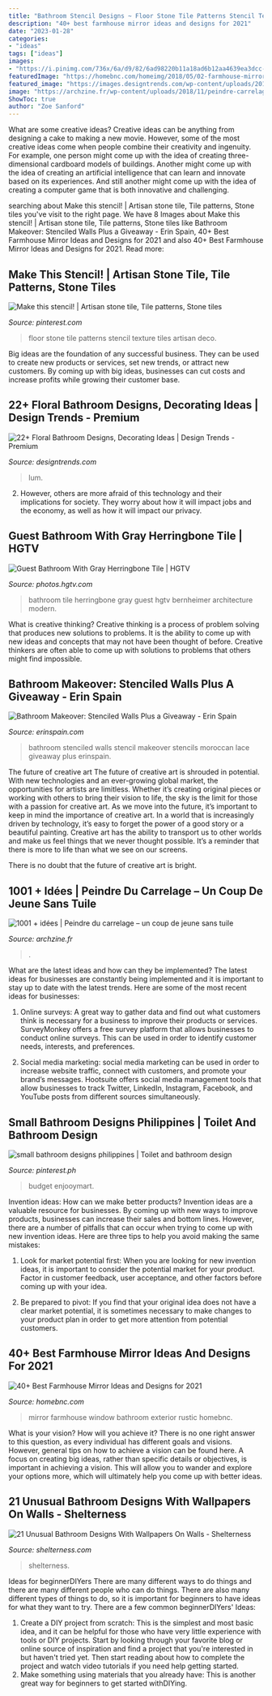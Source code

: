 ```yaml
---
title: "Bathroom Stencil Designs ~ Floor Stone Tile Patterns Stencil Texture Tiles Artisan Deco"
description: "40+ best farmhouse mirror ideas and designs for 2021"
date: "2023-01-28"
categories:
- "ideas"
tags: ["ideas"]
images:
- "https://i.pinimg.com/736x/6a/d9/82/6ad98220b11a18ad6b12aa4639ea3dcc--small-bathroom-designs-small-bathrooms.jpg"
featuredImage: "https://homebnc.com/homeimg/2018/05/02-farmhouse-mirror-ideas-homebnc.jpg"
featured_image: "https://images.designtrends.com/wp-content/uploads/2016/03/30103442/Simple-Bathroom-Designs.jpg"
image: "https://archzine.fr/wp-content/uploads/2018/11/peindre-carrelage-sol-pochoir-perso-noir-blanc-salle-de-bain.jpg"
ShowToc: true
author: "Zoe Sanford"
---
```



What are some creative ideas?
Creative ideas can be anything from designing a cake to making a new movie. However, some of the most creative ideas come when people combine their creativity and ingenuity. For example, one person might come up with the idea of creating three-dimensional cardboard models of buildings. Another might come up with the idea of creating an artificial intelligence that can learn and innovate based on its experiences. And still another might come up with the idea of creating a computer game that is both innovative and challenging.

	

		
searching about Make this stencil! | Artisan stone tile, Tile patterns, Stone tiles you've visit to the right page. We have 8 Images about Make this stencil! | Artisan stone tile, Tile patterns, Stone tiles like Bathroom Makeover: Stenciled Walls Plus a Giveaway - Erin Spain, 40+ Best Farmhouse Mirror Ideas and Designs for 2021 and also 40+ Best Farmhouse Mirror Ideas and Designs for 2021. Read more:
		
    
## Make This Stencil! | Artisan Stone Tile, Tile Patterns, Stone Tiles

<img loading=lazy src="https://i.pinimg.com/736x/2a/8c/af/2a8caf564a0f3d54666d92c82f5ecce0.jpg" onerror="this.onerror=null;this.src='https://tse2.mm.bing.net/th?id=OIP.aZaqwsadb7qaLOwnNzPYMgHaHY&amp;pid=15.1';" alt="Make this stencil! | Artisan stone tile, Tile patterns, Stone tiles">

_Source: pinterest.com_

>floor stone tile patterns stencil texture tiles artisan deco. 

	

Big ideas are the foundation of any successful business. They can be used to create new products or services, set new trends, or attract new customers. By coming up with big ideas, businesses can cut costs and increase profits while growing their customer base.

    
## 22+ Floral Bathroom Designs, Decorating Ideas | Design Trends - Premium

<img loading=lazy src="https://images.designtrends.com/wp-content/uploads/2016/03/30103442/Simple-Bathroom-Designs.jpg" onerror="this.onerror=null;this.src='https://tse1.mm.bing.net/th?id=OIP.IoNe5XR5tv8lg4QZ6ICOQwHaJm&amp;pid=15.1';" alt="22+ Floral Bathroom Designs, Decorating Ideas | Design Trends - Premium">

_Source: designtrends.com_

>lum. 

	

2. However, others are more afraid of this technology and their implications for society. They worry about how it will impact jobs and the economy, as well as how it will impact our privacy. 

    
## Guest Bathroom With Gray Herringbone Tile | HGTV

<img loading=lazy src="https://hgtvhome.sndimg.com/content/dam/images/hgtv/fullset/2018/7/2/1/IO_Bernheimer-Architecture_Atlantic-Beach-Residence_8.jpg.rend.hgtvcom.966.1449.suffix/1530547509940.jpeg" onerror="this.onerror=null;this.src='https://tse4.mm.bing.net/th?id=OIP.4xJL5iNE8GMk7RlnuWW5igHaLH&amp;pid=15.1';" alt="Guest Bathroom With Gray Herringbone Tile | HGTV">

_Source: photos.hgtv.com_

>bathroom tile herringbone gray guest hgtv bernheimer architecture modern. 

	

What is creative thinking?
Creative thinking is a process of problem solving that produces new solutions to problems. It is the ability to come up with new ideas and concepts that may not have been thought of before. Creative thinkers are often able to come up with solutions to problems that others might find impossible.

    
## Bathroom Makeover: Stenciled Walls Plus A Giveaway - Erin Spain

<img loading=lazy src="https://www.erinspain.com/wp-content/uploads/bathroom-stenciled-wall-5b.jpg" onerror="this.onerror=null;this.src='https://tse1.mm.bing.net/th?id=OIP.3lR0V8rDalUDXIFyN6WIbgHaLH&amp;pid=15.1';" alt="Bathroom Makeover: Stenciled Walls Plus a Giveaway - Erin Spain">

_Source: erinspain.com_

>bathroom stenciled walls stencil makeover stencils moroccan lace giveaway plus erinspain. 

	

The future of creative art
The future of creative art is shrouded in potential. With new technologies and an ever-growing global market, the opportunities for artists are limitless. Whether it’s creating original pieces or working with others to bring their vision to life, the sky is the limit for those with a passion for creative art.
As we move into the future, it’s important to keep in mind the importance of creative art. In a world that is increasingly driven by technology, it’s easy to forget the power of a good story or a beautiful painting. Creative art has the ability to transport us to other worlds and make us feel things that we never thought possible. It’s a reminder that there is more to life than what we see on our screens.

There is no doubt that the future of creative art is bright.

    
## 1001 + Idées | Peindre Du Carrelage – Un Coup De Jeune Sans Tuile

<img loading=lazy src="https://archzine.fr/wp-content/uploads/2018/11/peindre-carrelage-sol-pochoir-perso-noir-blanc-salle-de-bain.jpg" onerror="this.onerror=null;this.src='https://tse2.mm.bing.net/th?id=OIP._OLJggjXKzzdoupKlUpOjAHaLH&amp;pid=15.1';" alt="1001 + idées | Peindre du carrelage – un coup de jeune sans tuile">

_Source: archzine.fr_

>. 

	

What are the latest ideas and how can they be implemented?
The latest ideas for businesses are constantly being implemented and it is important to stay up to date with the latest trends. Here are some of the most recent ideas for businesses:
1. Online surveys: A great way to gather data and find out what customers think is necessary for a business to improve their products or services. SurveyMonkey offers a free survey platform that allows businesses to conduct online surveys. This can be used in order to identify customer needs, interests, and preferences.

2. Social media marketing: social media marketing can be used in order to increase website traffic, connect with customers, and promote your brand’s messages. Hootsuite offers social media management tools that allow businesses to track Twitter, LinkedIn, Instagram, Facebook, and YouTube posts from different sources simultaneously.

    
## Small Bathroom Designs Philippines | Toilet And Bathroom Design

<img loading=lazy src="https://i.pinimg.com/736x/6a/d9/82/6ad98220b11a18ad6b12aa4639ea3dcc--small-bathroom-designs-small-bathrooms.jpg" onerror="this.onerror=null;this.src='https://tse3.mm.bing.net/th?id=OIP.WA4T90nt4JUuVBu3-IK9qgHaFj&amp;pid=15.1';" alt="small bathroom designs philippines | Toilet and bathroom design">

_Source: pinterest.ph_

>budget enjooymart. 

	

Invention ideas: How can we make better products?
Invention ideas are a valuable resource for businesses. By coming up with new ways to improve products, businesses can increase their sales and bottom lines. However, there are a number of pitfalls that can occur when trying to come up with new invention ideas. Here are three tips to help you avoid making the same mistakes:
1. Look for market potential first: When you are looking for new invention ideas, it is important to consider the potential market for your product. Factor in customer feedback, user acceptance, and other factors before coming up with your idea.

2. Be prepared to pivot: If you find that your original idea does not have a clear market potential, it is sometimes necessary to make changes to your product plan in order to get more attention from potential customers.

    
## 40+ Best Farmhouse Mirror Ideas And Designs For 2021

<img loading=lazy src="https://homebnc.com/homeimg/2018/05/02-farmhouse-mirror-ideas-homebnc.jpg" onerror="this.onerror=null;this.src='https://tse1.mm.bing.net/th?id=OIP.gxrF7sEjwhECxkByYti2sAHaLL&amp;pid=15.1';" alt="40+ Best Farmhouse Mirror Ideas and Designs for 2021">

_Source: homebnc.com_

>mirror farmhouse window bathroom exterior rustic homebnc. 

	

What is your vision? How will you achieve it?
There is no one right answer to this question, as every individual has different goals and visions. However, general tips on how to achieve a vision can be found here. A focus on creating big ideas, rather than specific details or objectives, is important in achieving a vision. This will allow you to wander and explore your options more, which will ultimately help you come up with better ideas.

    
## 21 Unusual Bathroom Designs With Wallpapers On Walls - Shelterness

<img loading=lazy src="https://i.shelterness.com/bathroom-with-wallpaper-9.jpeg" onerror="this.onerror=null;this.src='https://tse1.mm.bing.net/th?id=OIP.TrBhOfkoNaPgTZJ5ZCgnLAAAAA&amp;pid=15.1';" alt="21 Unusual Bathroom Designs With Wallpapers On Walls - Shelterness">

_Source: shelterness.com_

>shelterness. 

	

Ideas for beginnerDIYers
There are many different ways to do things and there are many different people who can do things. There are also many different types of things to do, so it is important for beginners to have ideas for what they want to try. There are a few common beginnerDIYers' Ideas: 
1. Create a DIY project from scratch: This is the simplest and most basic idea, and it can be helpful for those who have very little experience with tools or DIY projects. Start by looking through your favorite blog or online source of inspiration and find a project that you're interested in but haven't tried yet. Then start reading about how to complete the project and watch video tutorials if you need help getting started. 
2. Make something using materials that you already have: This is another great way for beginners to get started withDIYing.

